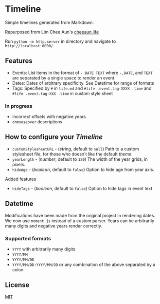 # Timeline

Simple timelines generated from Markdown.

Repurposed from Lim Chee Aun's [cheeaun.life](https://github.com/cheeaun/life)

Run `python -m http.server` in directory and navigate to `http://localhost:8000/`

## Features

- Events: List items in the format of `- DATE TEXT` where `-`, `DATE`, and `TEXT` are separated by a single space to render an event
- Dates: Dates of arbitrary specificity. See Datetime for range of formats
- Tags: Specified by `#` in `life.md` and `#life .event.tag-XXXX .time` and `#life .event.tag-XXX .time` in custom style sheet

### In progress

- Incorrect offsets with negative years
- `onmouseover` descriptions

## How to configure your _Timeline_

- `customStylesheetURL` - (_string_, default to `null`) Path to a custom stylesheet file, for those who doesn't like the default _theme_.
- `yearLength` - (_number_, default to `120`) The width of the year grids, in pixels.
- `hideAge` - (_boolean_, default to `false`) Option to hide age from year axis.

Added features

- `hideTags` - (_boolean_, default to `false`) Option to hide tags in event text

## Datetime

Modifications have been made from the original project in rendering dates. We now use `moment.js` instead of a custom parser. Years can be arbitrarily many digits and negative years render correctly.

### Supported formats

- `YYYY` with arbitrarily many digits
- `YYYY/MM`
- `YYYY/MM/DD`
- `YYYY/MM/DD:YYYY/MM/DD` or any combination of the above separated by a colon

## License

[MIT](http://cheeaun.mit-license.org/)
